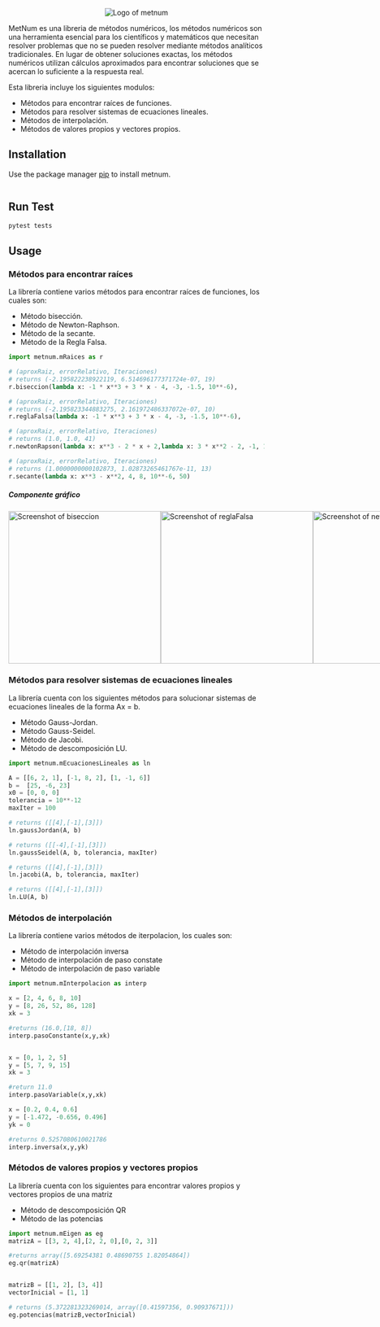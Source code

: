 <p align="center">
  <img src="https://github.com/leht377/pagina_web/blob/master/Metnum.svg" alt="Logo of metnum">
</p>

MetNum es una libreria de métodos numéricos, los métodos numéricos son una herramienta esencial para los científicos y matemáticos que necesitan resolver problemas que no se pueden resolver mediante métodos analíticos tradicionales. En lugar de obtener soluciones exactas, los métodos numéricos utilizan cálculos aproximados para encontrar soluciones que se acercan lo suficiente a la respuesta real.

Esta libreria incluye los siguientes modulos:

- Métodos para encontrar raíces de funciones.
- Métodos para resolver sistemas de ecuaciones lineales.
- Métodos de interpolación.
- Métodos de valores propios y vectores propios.

## Installation

Use the package manager [pip](https://pip.pypa.io/en/stable/) to install metnum.

```bash

```

## Run Test

```bash
pytest tests
```

## Usage

### Métodos para encontrar raíces

La librería contiene varios métodos para encontrar raíces de funciones, los cuales son:

- Método bisección.
- Método de Newton-Raphson.
- Método de la secante.
- Método de la Regla Falsa.

```python
import metnum.mRaices as r

# (aproxRaiz, errorRelativo, Iteraciones)
# returns (-2.195822238922119, 6.514696177371724e-07, 19)
r.biseccion(lambda x: -1 * x**3 + 3 * x - 4, -3, -1.5, 10**-6),

# (aproxRaiz, errorRelativo, Iteraciones)
# returns (-2.195823344883275, 2.161972486337072e-07, 10)
r.reglaFalsa(lambda x: -1 * x**3 + 3 * x - 4, -3, -1.5, 10**-6),

# (aproxRaiz, errorRelativo, Iteraciones)
# returns (1.0, 1.0, 41)
r.newtonRapson(lambda x: x**3 - 2 * x + 2,lambda x: 3 * x**2 - 2, -1, 10**-6, 40)

# (aproxRaiz, errorRelativo, Iteraciones)
# returns (1.0000000000102873, 1.02873265461767e-11, 13)
r.secante(lambda x: x**3 - x**2, 4, 8, 10**-6, 50)
```

##### Componente gráfico

<div style="display:flex">
  <img src="https://github.com/leht377/pagina_web/blob/master/Biseccion.png?raw=true" alt="Screenshot of biseccion" width="300px">
  <img src="https://github.com/leht377/pagina_web/blob/master/reglaFalsa.png?raw=true" alt="Screenshot of reglaFalsa" width="300px">
  <img src="https://github.com/leht377/pagina_web/blob/master/newton.png?raw=true" alt="Screenshot of newtonRapson" width="300px">
  <img src="https://github.com/leht377/pagina_web/blob/master/secante.png?raw=true" alt="Screenshot of secante" width="300px">
</div>

### Métodos para resolver sistemas de ecuaciones lineales

La librería cuenta con los siguientes métodos para solucionar sistemas de ecuaciones lineales de la forma Ax = b.

- Método Gauss-Jordan.
- Método Gauss-Seidel.
- Método de Jacobi.
- Método de descomposición LU.

```python
import metnum.mEcuacionesLineales as ln

A = [[6, 2, 1], [-1, 8, 2], [1, -1, 6]]
b =  [25, -6, 23]
x0 = [0, 0, 0]
tolerancia = 10**-12
maxIter = 100

# returns ([[4],[-1],[3]])
ln.gaussJordan(A, b)

# returns ([[-4],[-1],[3]])
ln.gaussSeidel(A, b, tolerancia, maxIter)

# returns ([[4],[-1],[3]])
ln.jacobi(A, b, tolerancia, maxIter)

# returns ([[4],[-1],[3]])
ln.LU(A, b)
```

### Métodos de interpolación

La librería contiene varios métodos de iterpolacion, los cuales son:

- Método de interpolación inversa
- Método de interpolación de paso constate
- Método de interpolación de paso variable

```python
import metnum.mInterpolacion as interp

x = [2, 4, 6, 8, 10]
y = [8, 26, 52, 86, 128]
xk = 3

#returns (16.0,[18, 8])
interp.pasoConstante(x,y,xk)


x = [0, 1, 2, 5]
y = [5, 7, 9, 15]
xk = 3

#return 11.0
interp.pasoVariable(x,y,xk)

x = [0.2, 0.4, 0.6]
y = [-1.472, -0.656, 0.496]
yk = 0

#returns 0.5257080610021786
interp.inversa(x,y,yk)
```

### Métodos de valores propios y vectores propios

La librería cuenta con los siguientes para encontrar valores propios y vectores propios de una matriz

- Método de descomposición QR
- Método de las potencias

```python
import metnum.mEigen as eg
matrizA = [[3, 2, 4],[2, 2, 0],[0, 2, 3]]

#returns array([5.69254381 0.48690755 1.82054864])
eg.qr(matrizA)


matrizB = [[1, 2], [3, 4]]
vectorInicial = [1, 1]

# returns (5.372281323269014, array([0.41597356, 0.90937671]))
eg.potencias(matrizB,vectorInicial)
```

<!-- Librería de Métodos Numéricos en Python
Esta es una librería de Python que contiene implementaciones de diversos métodos numéricos utilizados en la resolución de problemas matemáticos y científicos. Los métodos implementados incluyen métodos de integración numérica, métodos de diferenciación numérica, métodos de solución de ecuaciones diferenciales ordinarias, métodos de solución de ecuaciones no lineales, entre otros.

Instalación

python setup.py install

## Correr solo un test

py -m unittest tests/test_biseccion.py

## Correr todo los tests

python -m unittest discover -s tests -v

pytest tests\test_mEcuacionesLineales -->
